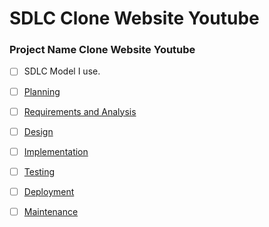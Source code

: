 # SDLC Clone Website Youtube

### Project Name Clone Website Youtube
- [ ] SDLC Model I use.

- [ ] [Planning](docs/Planning.md)

- [ ] [Requirements and Analysis](docs/Requirements_and_Analysis.md)

- [ ] [Design](docs/Design.md)

- [ ] [Implementation](docs/Implementation.md)

- [ ] [Testing](docs/Testing.md)

- [ ] [Deployment](docs/Deployment.md)

- [ ] [Maintenance](docs/Maintenance.md)

